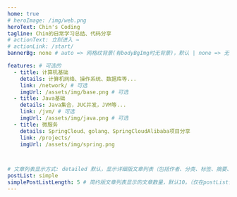```yaml
---
home: true
# heroImage: /img/web.png
heroText: Chin's Coding
tagline: Chin的日常学习总结、代码分享
# actionText: 立刻进入 →
# actionLink: /start/
bannerBg: none # auto => 网格纹背景(有bodyBgImg时无背景)，默认 | none => 无 | '大图地址' | background: 自定义背景样式       提示：如发现文本颜色不适应你的背景时可以到palette.styl修改$bannerTextColor变量

features: # 可选的
  - title: 计算机基础
    details: 计算机网络、操作系统、数据库等...
    link: /network/ # 可选
    imgUrl: /assets/img/base.png # 可选
  - title: Java基础
    details: Java集合，JUC并发，JVM等...
    link: /jvm/ # 可选
    imgUrl: /assets/img/java.png # 可选
  - title: 微服务
    details: SpringCloud、golang、SpringCloudAlibaba项目分享
    link: /projects/
    imgUrl: /assets/img/spring.png



# 文章列表显示方式: detailed 默认，显示详细版文章列表（包括作者、分类、标签、摘要、分页等）| simple => 显示简约版文章列表（仅标题和日期）| none 不显示文章列表
postList: simple
simplePostListLength: 5 # 简约版文章列表显示的文章数量，默认10。（仅在postList设置为simple时生效）
---
```


